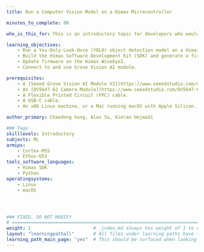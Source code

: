 ```yaml
---
title: Run a Computer Vision Model on a Himax Microcontroller

minutes_to_complete: 90

who_is_this_for: This is an introductory topic for developers who would like to learn about how to run a computer vision application on an embedded device from Himax.

learning_objectives:
    - Run a You-Only-Look-Once (YOLO) object detection model on a Himax WiseEye2 module.
    - Build the Himax Software Development Kit (SDK) and generate a firmware image file.
    - Update firmware on the Himax WiseEye2.
    - Connect to and use Grove Vision AI module.

prerequisites:
    - A [Seeed Grove Vision AI Module V2](https://www.seeedstudio.com/Grove-Vision-AI-Module-V2-p-5851.html) development board.
    - An [OV5647-62 Camera Module](https://www.seeedstudio.com/OV5647-69-1-FOV-Camera-module-for-Raspberry-Pi-3B-4B-p-5484.html).
    - A Flexible Printed Circuit (FPC) cable.
    - A USB-C cable.
    - An x86 Linux machine, or a Mac running macOS with Apple Silicon.

author_primary: Chaodong Gong, Alex Su, Kieran Hejmadi

### Tags
skilllevels: Introductory
subjects: ML
armips:
    - Cortex-M55
    - Ethos-U55
tools_software_languages:
    - Himax SDK
    - Python
operatingsystems:
    - Linux
    - macOS




### FIXED, DO NOT MODIFY
# ================================================================================
weight: 1                       # _index.md always has weight of 1 to order correctly
layout: "learningpathall"       # All files under learning paths have this same wrapper
learning_path_main_page: "yes"  # This should be surfaced when looking for related content. Only set for _index.md of learning path content.
---
```

